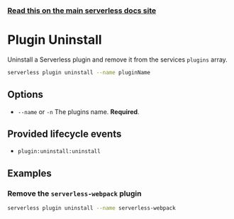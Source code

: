 <!--
title: Serverless Framework Commands - AWS Lambda - Plugin Uninstall
short_title: Plugin Uninstall
description: Uninstall a Serverless plugin and remove it from the services `plugins` array using the Serverless Framework CLI.
keywords: ['Serverless', 'Framework', 'AWS Lambda', 'plugin', 'uninstall']
-->

<!-- DOCS-SITE-LINK:START automatically generated  -->

### [Read this on the main serverless docs site](https://www.serverless.com/framework/docs/providers/aws/cli-reference/plugin-uninstall)

<!-- DOCS-SITE-LINK:END -->

# Plugin Uninstall

Uninstall a Serverless plugin and remove it from the services `plugins` array.

```bash
serverless plugin uninstall --name pluginName
```

## Options

- `--name` or `-n` The plugins name. **Required**.

## Provided lifecycle events

- `plugin:uninstall:uninstall`

## Examples

### Remove the `serverless-webpack` plugin

```bash
serverless plugin uninstall --name serverless-webpack
```
